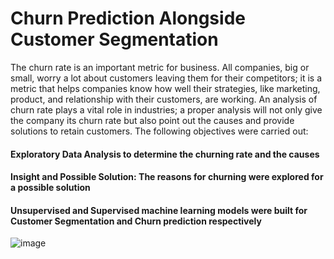# Churn Prediction Alongside Customer Segmentation

The churn rate is an important metric for business. All companies, big or small, worry a lot about customers leaving them for their competitors; it is a metric that helps companies know how well their strategies, like marketing, product, and relationship with their customers, are working. An analysis of churn rate plays a vital role in industries; a proper analysis will not only give the company its churn rate but also point out the causes and provide solutions to retain customers.
The following objectives were carried out:
 
#### Exploratory Data Analysis to determine the churning rate and the causes
#### Insight and Possible Solution: The reasons for churning were explored for a possible solution
#### Unsupervised and Supervised machine learning models were built for Customer Segmentation and Churn prediction respectively

![image](https://github.com/Egunjobi-Tunde/Churn-Prediction-and-Customer-Segmentation/assets/105982006/7b1933c3-4adb-4892-a158-063bf6e36eb4)

